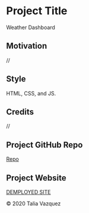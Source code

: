 # Project Title

Weather Dashboard

## Motivation

//

## Style

HTML, CSS, and JS.

## Credits

//

## Project GitHub Repo

<a href="https://github.com/taliavazquez/HW-Server-Side-APIs/"><bold>Repo</bold></a>

## Project Website

<a href="https://taliavazquez.github/HW-Server-Side-APIs/"><bold>DEMPLOYED SITE</bold></a>

© 2020 Talia Vazquez
